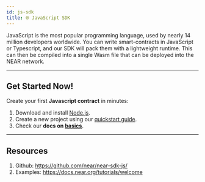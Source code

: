 ```yaml
---
id: js-sdk
title: 🌐 JavaScript SDK
---
```


JavaScript is the most popular programming language, used by nearly 14 million developers worldwide. You can write smart-contracts in JavaScript or Typescript, and our SDK will pack them with a lightweight runtime. This can then be compiled into a single Wasm file that can be deployed into the NEAR network.

---

## Get Started Now!
Create your first **Javascript contract** in minutes:
1. Download and install [Node.js](https://nodejs.org/en/download/).
2. Create a new project using our [quickstart guide](./quickstart.md).
3. Check our **docs on [basics](./contracts/anatomy.md)**.

---

## Resources
1. Github: https://github.com/near/near-sdk-js/
2. Examples: https://docs.near.org/tutorials/welcome